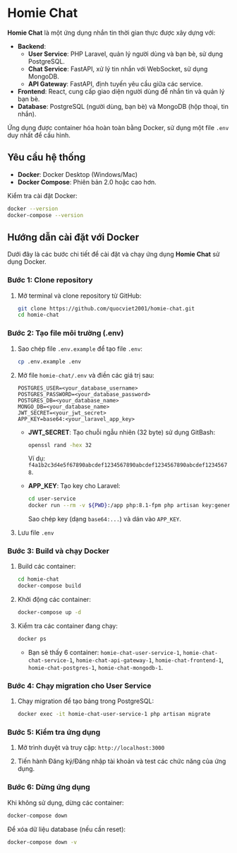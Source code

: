 # Homie Chat

**Homie Chat** là một ứng dụng nhắn tin thời gian thực được xây dựng với:

- **Backend**:
  - **User Service**: PHP Laravel, quản lý người dùng và bạn bè, sử dụng PostgreSQL.
  - **Chat Service**: FastAPI, xử lý tin nhắn với WebSocket, sử dụng MongoDB.
  - **API Gateway**: FastAPI, định tuyến yêu cầu giữa các service.
- **Frontend**: React, cung cấp giao diện người dùng để nhắn tin và quản lý bạn bè.
- **Database**: PostgreSQL (người dùng, bạn bè) và MongoDB (hộp thoại, tin nhắn).

Ứng dụng được container hóa hoàn toàn bằng Docker, sử dụng một file `.env` duy nhất để cấu hình.

## Yêu cầu hệ thống
- **Docker**: Docker Desktop (Windows/Mac)
- **Docker Compose**: Phiên bản 2.0 hoặc cao hơn.

Kiểm tra cài đặt Docker:
```bash
docker --version
docker-compose --version
```

## Hướng dẫn cài đặt với Docker

Dưới đây là các bước chi tiết để cài đặt và chạy ứng dụng **Homie Chat** sử dụng Docker.

### Bước 1: Clone repository
1. Mở terminal và clone repository từ GitHub:
   ```bash
   git clone https://github.com/quocviet2001/homie-chat.git
   cd homie-chat
   ```

### Bước 2: Tạo file môi trường (.env)
1. Sao chép file `.env.example` để tạo file `.env`:
   ```bash
   cp .env.example .env
   ```

2. Mở file `homie-chat/.env` và điền các giá trị sau:
   ```text
   POSTGRES_USER=<your_database_username>
   POSTGRES_PASSWORD=<your_database_password>
   POSTGRES_DB=<your_database_name>
   MONGO_DB=<your_database_name>
   JWT_SECRET=<your_jwt_secret>
   APP_KEY=base64:<your_laravel_app_key>
   ```

   - **JWT_SECRET**: Tạo chuỗi ngẫu nhiên (32 byte) sử dụng GitBash:
     ```bash
     openssl rand -hex 32
     ```
     Ví dụ: `f4a1b2c3d4e5f67890abcdef1234567890abcdef1234567890abcdef12345678`.

   - **APP_KEY**: Tạo key cho Laravel:
     ```bash
     cd user-service
     docker run --rm -v ${PWD}:/app php:8.1-fpm php artisan key:generate --show
     ```
     Sao chép key (dạng `base64:...`) và dán vào `APP_KEY`.

3. Lưu file `.env`

### Bước 3: Build và chạy Docker
1. Build các container:
   ```bash
   cd homie-chat
   docker-compose build
   ```

2. Khởi động các container:
   ```bash
   docker-compose up -d
   ```

3. Kiểm tra các container đang chạy:
   ```bash
   docker ps
   ```
   - Bạn sẽ thấy 6 container: `homie-chat-user-service-1`, `homie-chat-chat-service-1`, `homie-chat-api-gateway-1`, `homie-chat-frontend-1`, `homie-chat-postgres-1`, `homie-chat-mongodb-1`.

### Bước 4: Chạy migration cho User Service
1. Chạy migration để tạo bảng trong PostgreSQL:
   ```bash
   docker exec -it homie-chat-user-service-1 php artisan migrate
   ```

### Bước 5: Kiểm tra ứng dụng
1. Mở trình duyệt và truy cập: `http://localhost:3000`

2. Tiến hành Đăng ký/Đăng nhập tài khoản và test các chức năng của ứng dụng.

### Bước 6: Dừng ứng dụng
Khi không sử dụng, dừng các container:
```bash
docker-compose down
```

Để xóa dữ liệu database (nếu cần reset):
```bash
docker-compose down -v
```
